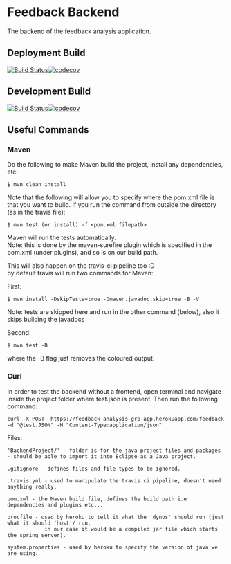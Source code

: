 # Feedback Backend

The backend of the feedback analysis application.

## Deployment Build
[![Build Status](https://travis-ci.com/GRP-17/feedback-backend.svg?branch=master)](https://travis-ci.com/GRP-17/feedback-backend)[![codecov](https://codecov.io/gh/GRP-17/feedback-backend/branch/master/graph/badge.svg)](https://codecov.io/gh/GRP-17/feedback-backend)

## Development Build
[![Build Status](https://travis-ci.com/GRP-17/feedback-backend.svg?branch=development)](https://travis-ci.com/GRP-17/feedback-backend)[![codecov](https://codecov.io/gh/GRP-17/feedback-backend/branch/development/graph/badge.svg)](https://codecov.io/gh/GRP-17/feedback-backend)

## Useful Commands
### Maven
 Do the following to make Maven build the project, install any dependencies, etc:
    
    $ mvn clean install 
    
 Note that the following will allow you to specify where the pom.xml file is that you want to build. If you run the command from outside the directory (as in the travis file):

    $ mvn test (or install) -f <pom.xml filepath>

 Maven will run the tests automatically.  
​    Note: this is done by the maven-surefire plugin which is specified in the pom.xml (under plugins), and so is on our build path.  

 This will also happen on the travis-ci pipeline too :D  
 by default travis will run two commands for Maven:  

 First:    

    $ mvn install -DskipTests=true -Dmaven.javadoc.skip=true -B -V  

 Note: tests are skipped here and run in the other command (below), also it skips building the javadocs  

 Second:     

    $ mvn test -B  

 where the -B flag just removes the coloured output.

### Curl
In order to test the backend without a frontend, open terminal and navigate inside the project folder where test.json is present. Then run the following command:

    curl -X POST  https://feedback-analysis-grp-app.herokuapp.com/feedback -d "@test.JSON" -H "Content-Type:application/json"

Files:      

    'BackendProject/' - folder is for the java project files and packages - should be able to import it into Eclipse as a Java project.  
    
    .gitignore - defines files and file types to be ignored.  
    
    .travis.yml - used to manipulate the travis ci pipeline, doesn't need anything really.  
    
    pom.xml - the Maven build file, defines the build path i.e dependencies and plugins etc...  
    
    procfile - used by heroku to tell it what the 'dynos' should run (just what it should 'host'/ run,   
                in our case it would be a compiled jar file which starts the spring server).  
    
    system.properties - used by heroku to specify the version of java we are using.  
